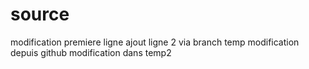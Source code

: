 # source
modification premiere ligne
ajout ligne 2 via branch temp
modification depuis github
modification dans temp2


